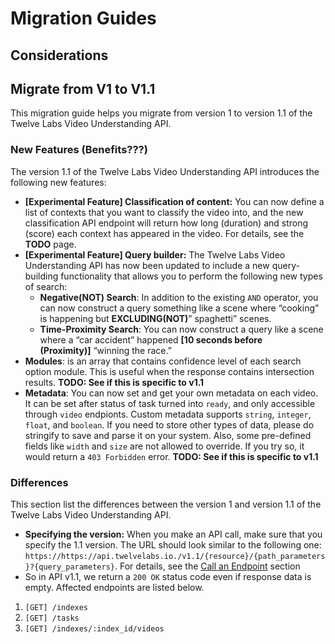 # Migration Guides

## Considerations

## Migrate from V1 to V1.1

This migration guide helps you migrate from version 1 to version 1.1 of the Twelve Labs Video Understanding API.

### New Features (Benefits???)

The version 1.1 of the Twelve Labs Video Understanding API introduces the following new features:

- **[Experimental Feature] Classification of content:** You can now define a list of contexts that you want to classify the video into, and the new classification API endpoint will return how long (duration) and strong (score) each context has appeared in the video. For details, see the **TODO** page. 
- **[Experimental Feature] Query builder:** The Twelve Labs Video Understanding API has now been updated to include a new query-building functionality that allows you to perform the following new types of search:
  - **Negative(NOT) Search**: In addition to the existing `AND` operator, you can now construct a query something like a scene where “cooking” is happening but **EXCLUDING(NOT)**” spaghetti” scenes.
  - **Time-Proximity Search**: You can now construct a query like a scene where a “car accident” happened **[10 seconds before (Proximity)]** “winning the race.”
- **Modules**: is an array that contains confidence level of each search option module. This is useful when the response contains intersection results. **TODO: See if this is specific to v1.1**
- **Metadata**: You can now set and get your own metadata on each video. It can be set after status of task turned into `ready`, and only accessible through `video` endpionts. Custom metadata supports `string`, `integer`, `float`, and `boolean`. If you need to store other types of data, please do stringify to save and parse it on your system. Also, some pre-defined fields like `width` and `size` are not allowed to override. If you try so, it would return a `403 Forbidden` error. **TODO: See if this is specific to v1.1**

### Differences

This section list the differences between the version 1 and version 1.1 of the Twelve Labs Video Understanding API.

- **Specifying the version:** When you make an API call, make sure that you specify the 1.1 version. The URL should look similar to the following one: `https://https://api.twelvelabs.io./v1.1/{resource}/{path_parameters}?{query_parameters}`. For details, see the [Call an Endpoint]() section
- So in API v1.1, we return a `200 OK` status code even if response data is empty. Affected endpoints are listed below.

1. `[GET] /indexes`
2. `[GET] /tasks`
3. `[GET] /indexes/:index_id/videos`

